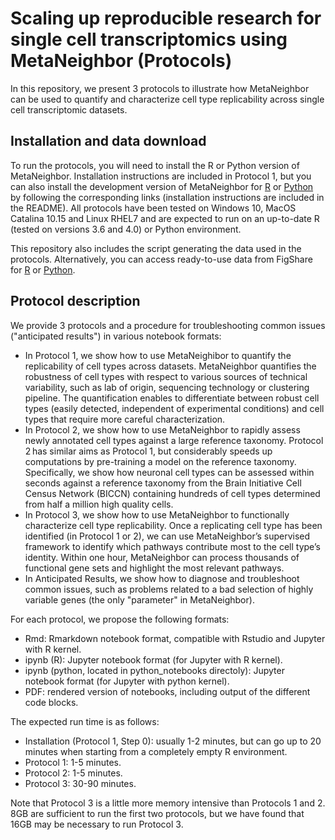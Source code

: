 # Scaling up reproducible research for single cell transcriptomics using MetaNeighbor (Protocols)

In this repository, we present 3 protocols to illustrate how MetaNeighbor can be used to quantify and characterize cell type replicability across single cell transcriptomic datasets.

## Installation and data download
To run the protocols, you will need to install the R or Python version of MetaNeighbor. Installation instructions are included in Protocol 1, but you can also install the development version of MetaNeighbor for [R](https://github.com/gillislab/MetaNeighbor) or [Python](https://github.com/gillislab/pyMN) by following the corresponding links (installation instructions are included in the README). All protocols have been tested on Windows 10, MacOS Catalina 10.15 and Linux RHEL7 and are expected to run on an up-to-date R (tested on versions 3.6 and 4.0) or Python environment.

This repository also includes the script generating the data used in the protocols. Alternatively, you can access ready-to-use data from FigShare for [R](https://doi.org/10.6084/m9.figshare.13020569) or [Python](https://doi.org/10.6084/m9.figshare.13034171).

## Protocol description

We provide 3 protocols and a procedure for troubleshooting common issues ("anticipated results") in various notebook formats:
 - In Protocol 1, we show how to use MetaNeighibor to quantify the replicability of cell types across datasets. MetaNeighbor quantifies the robustness of cell types with respect to various sources of technical variability, such as lab of origin, sequencing technology or clustering pipeline. The quantification enables to differentiate between robust cell types (easily detected, independent of experimental conditions) and cell types that require more careful characterization. 
 - In Protocol 2, we show how to use MetaNeighbor to rapidly assess newly annotated cell types against a large reference taxonomy. Protocol 2 has similar aims as Protocol 1, but considerably speeds up computations by pre-training a model on the reference taxonomy. Specifically, we show how neuronal cell types can be assessed within seconds against a reference taxonomy from the Brain Initiative Cell Census Network (BICCN) containing hundreds of cell types determined from half a million high quality cells.
 - In Protocol 3, we show how to use MetaNeighbor to functionally characterize cell type replicability. Once a replicating cell type has been identified (in Protocol 1 or 2), we can use MetaNeighbor’s supervised framework to identify which pathways contribute most to the cell type’s identity. Within one hour, MetaNeighbor can process thousands of functional gene sets and highlight the most relevant pathways.
 - In Anticipated Results, we show how to diagnose and troubleshoot common issues, such as problems related to a bad selection of highly variable genes (the only "parameter" in MetaNeighbor).
 
For each protocol, we propose the following formats:
 - Rmd: Rmarkdown notebook format, compatible with Rstudio and Jupyter with R kernel.
 - ipynb (R): Jupyter notebook format (for Jupyter with R kernel).
 - ipynb (python, located in python_notebooks directoly): Jupyter notebook format (for Jupyter with python kernel).
 - PDF: rendered version of notebooks, including output of the different code blocks.
 
The expected run time is as follows:
 - Installation (Protocol 1, Step 0): usually 1-2 minutes, but can go up to 20 minutes when starting from a completely empty R environment.
 - Protocol 1: 1-5 minutes.
 - Protocol 2: 1-5 minutes.
 - Protocol 3: 30-90 minutes.

Note that Protocol 3 is a little more memory intensive than Protocols 1 and 2. 8GB are sufficient to run the first two protocols, but we have found that 16GB may be necessary to run Protocol 3.
